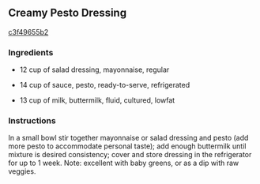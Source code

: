 ## Creamy Pesto Dressing

[c3f49655b2](http://www.food.com/recipe/creamy-pesto-dressing-103620)

### Ingredients

 - 12 cup of salad dressing, mayonnaise, regular

 - 14 cup of sauce, pesto, ready-to-serve, refrigerated

 - 13 cup of milk, buttermilk, fluid, cultured, lowfat

### Instructions

In a small bowl stir together mayonnaise or salad dressing and pesto (add more pesto to accommodate personal taste); add enough buttermilk until mixture is desired consistency; cover and store dressing in the refrigerator for up to 1 week. Note: excellent with baby greens, or as a dip with raw veggies.
